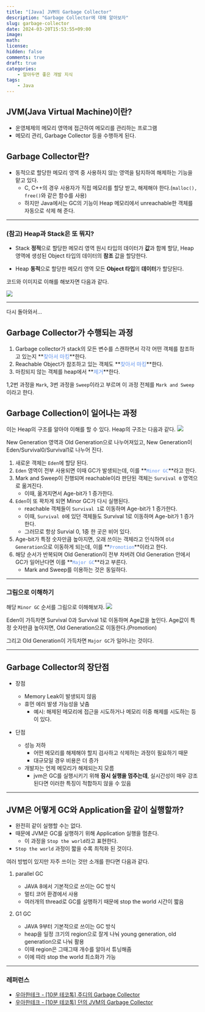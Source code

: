 ```yaml
---
title: "[Java] JVM의 Garbage Collector"
description: "Garbage Collector에 대해 알아보자"
slug: garbage-collector
date: 2024-03-20T15:53:55+09:00
image: 
math: 
license: 
hidden: false
comments: true
draft: true
categories:
    - 알아두면 좋은 개발 지식
tags:
    - Java
---
```



## JVM(Java Virtual Machine)이란?

- 운영체제의 메모리 영역에 접근하여 메모리를 관리하는 프로그램
- 메모리 관리, Garbage Collector 등을 수행하게 된다.

## Garbage Collector란?

- 동적으로 할당한 메모리 영역 중 사용하지 않는 영역을 탐지하여 해제하는 기능을 맡고 있다.
  - C, C++의 경우 사용자가 직접 메모리를 할당 받고, 해제해야 한다.(```malloc(), free()```와 같은 함수를 사용)
  - 하지만 Java에서는 GC의 기능이 Heap 메모리에서 unreachable한 객체를 자동으로 삭제 해 준다.

---

### (참고) Heap과 Stack은 또 뭐지?

- Stack
**정적**으로 할당한 메모리 영역
원시 타입의 데이터가 **값**과 함께 할당, Heap 영역에 생성된 Object 타입의 데이터의 **참조** 값을 할당한다.

- Heap
**동적**으로 할당한 메모리 영역
모든 **Object 타입**의 **데이터**가 할당된다.

코드와 이미지로 이해를 해보자면 다음과 같다.

![](https://velog.velcdn.com/images/yeseul/post/3cec2b0a-f734-40ee-9c67-dbe2ededbfb1/image.png)


---

다시 돌아와서...

## Garbage Collector가 수행되는 과정

1. Garbage collector가 stack의 모든 변수를 스캔하면서 각각 어떤 객체를 참조하고 있는지 **<span style="color: #6495ED">찾아서 마킹</span>**한다.
2. Reachable Object가 참조하고 있는 객체도 **<span style="color: #6495ED">찾아서 마킹</span>**한다.
3. 마킹되지 않는 객체를 heap에서 **<span style="color: #6495ED">제거</span>**한다.

1,2번 과정을 ```Mark```, 3번 과정을 ```Sweep```이라고 부르며 이 과정 전체를 ```Mark and Sweep```이라고 한다.

## Garbage Collection이 일어나는 과정

이는 Heap의 구조를 알아야 이해를 할 수 있다.
Heap의 구조는 다음과 같다.
![](https://velog.velcdn.com/images/yeseul/post/73f32293-3fee-4357-848c-ee6e1c0aca23/image.png)

New Generation 영역과 Old Generation으로 나누어져있고,
New Generation이 Eden/Survival0/Survival1로 나누어 진다.

1. 새로운 객체는 ```Eden```에 할당 된다.
2. ```Eden``` 영역이 전부 사용되면 이때 GC가 발생되는데, 이를 **<span style="color: #6495ED">```Minor GC```</span>**라고 한다.
3. Mark and Sweep이 진행되며 reachable이라 판단된 객체는 ```Survival 0``` 영역으로 옮겨진다.
   - 이때, 옮겨지면서 Age-bit가 1 증가한다.
4. ```Eden```이 또 꽉차게 되면 Minor GC가 다시 실행된다.
   - reachable 객체들이 ```Survival 1```로 이동하며 Age-bit가 1 증가한다.
   - 이때, ```Survival 0```에 있던 객체들도 Survival 1로 이동하며 Age-bit가 1 증가한다.
   - 그러므로 항상 Survial 0, 1중 한 곳은 비어 있다.
5. Age-bit가 특정 숫자만큼 높아지면, 오래 쓰이는 객체라고 인식하여 ```Old Generation```으로 이동하게 되는데, 이를 **<span style="color: #6495ED">```Promotion```</span>**이라고 한다.
6. 해당 순서가 반복되며 Old Generation이 전부 차버려 Old Generation 안에서 GC가 일어난다면 이를 **<span style="color: #6495ED">```Major GC```</span>**라고 부른다.
   - Mark and Sweep를 이용하는 것은 동일하다.

---

### 그림으로 이해하기

해당 ```Minor GC``` 순서를 그림으로 이해해보자.
![](https://velog.velcdn.com/images/yeseul/post/f39940f1-9880-4956-80b2-75c985c10b96/image.png)

Eden이 가득차면 Survival 0과 Survival 1로 이동하며 Age값을 높인다.
Age값이 특정 숫자만큼 높아지면, Old Generation으로 이동한다.(Promotion)

그리고 Old Generation이 가득차면 ```Major GC```가 일어나는 것이다.


---

## Garbage Collector의 장단점

- 장점
  - Memory Leak이 발생되지 않음
  - 휴먼 에러 발생 가능성을 낮춤
    - 예시: 해제된 메모리에 접근을 시도하거나 메모리 이중 해제를 시도하는 등이 있다.


- 단점
  - 성능 저하
    - 어떤 메모리를 해제해야 할지 검사하고 삭제하는 과정이 필요하기 때문
    - 대규모일 경우 비용은 더 증가
  - 개발자는 언제 메모리가 해제되는지 모름
    - jvm은 GC를 실행시키기 위해 **잠시 실행을 멈추는데**, 실시간성이 매우 강조된다면 이러한 특징이 적합하지 않을 수 있음
    
---

## JVM은 어떻게 GC와 Application을 같이 실행할까?

- 완전히 같이 실행할 수는 없다.
- 때문에 JVM은 GC를 실행하기 위해 Application 실행을 멈춘다.
  - 이 과정을 ```Stop the world```라고 표현한다.
- ```Stop the world``` 과정이 짧을 수록 최적화 된 것이다.

여러 방법이 있지만 자주 쓰이는 것만 소개를 한다면 다음과 같다.


1. parallel GC
   - JAVA 8에서 기본적으로 쓰이는 GC 방식
   - 멀티 코어 환경에서 사용
   - 여러개의 thread로 GC를 실행하기 때문에 stop the world 시간이 짧음


2. G1 GC
   - JAVA 9부터 기본적으로 쓰이는 GC 방식
   - heap을 일정 크기의 region으로 잘게 나눠 young generation, old generation으로 나눠 활용
   - 이때 region은 그때그때 개수를 알아서 튜닝해줌
   - 이에 따라 stop the world 최소화가 가능
  
---

### 레퍼런스

- [우아한테크 - [10분 테코톡] 주디의 Garbage Collector](https://youtu.be/M49_H5FjJ3U?si=hBekl2_5zEzjJazy)
- [우아한테크 - [10분 테코톡] 던의 JVM의 Garbage Collector](https://youtu.be/vZRmCbl871I?si=7uqEXOqzIl2_Y4mP)